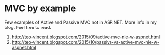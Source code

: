 # MVC by example

Few examples of Active and Passive MVC not in ASP.NET. More info in my blog. Feel free to read: 
1) http://teo-vincent.blogspot.com/2015/09/active-mvc-nie-w-aspnet.html
2) http://teo-vincent.blogspot.com/2015/10/passive-vs-active-mvc-nie-w-aspnet.html
